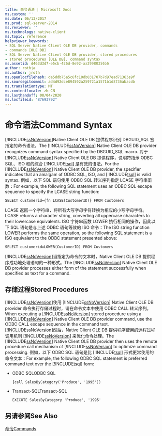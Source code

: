 ```yaml
---
title: 命令语法 | Microsoft Docs
ms.custom: ''
ms.date: 06/13/2017
ms.prod: sql-server-2014
ms.reviewer: ''
ms.technology: native-client
ms.topic: reference
helpviewer_keywords:
- SQL Server Native Client OLE DB provider, commands
- commands [OLE DB]
- SQL Server Native Client OLE DB provider, stored procedures
- stored procedures [OLE DB], command syntax
ms.assetid: d463d3d7-e5cb-426d-8e92-aa29980356b6
author: rothja
ms.author: jroth
ms.openlocfilehash: da5ddb75a5c6fc10db031707b7d97ead71363e9f
ms.sourcegitcommit: ad4d92dce894592a259721a1571b1d8736abacdb
ms.translationtype: MT
ms.contentlocale: zh-CN
ms.lasthandoff: 08/04/2020
ms.locfileid: "87693792"
---
```

# <a name="command-syntax"></a><span data-ttu-id="5c074-102">命令语法</span><span class="sxs-lookup"><span data-stu-id="5c074-102">Command Syntax</span></span>
  <span data-ttu-id="5c074-103">[!INCLUDE[ssNoVersion](../../includes/ssnoversion-md.md)]Native Client OLE DB 提供程序识别 DBGUID_SQL 宏指定的命令语法。</span><span class="sxs-lookup"><span data-stu-id="5c074-103">The [!INCLUDE[ssNoVersion](../../includes/ssnoversion-md.md)] Native Client OLE DB provider recognizes command syntax specified by the DBGUID_SQL macro.</span></span> <span data-ttu-id="5c074-104">对于 [!INCLUDE[ssNoVersion](../../includes/ssnoversion-md.md)] Native Client OLE DB 提供程序，说明符指示 ODBC SQL、ISO 和的综合 [!INCLUDE[tsql](../../includes/tsql-md.md)] 是有效的语法。</span><span class="sxs-lookup"><span data-stu-id="5c074-104">For the [!INCLUDE[ssNoVersion](../../includes/ssnoversion-md.md)] Native Client OLE DB provider, the specifier indicates that an amalgam of ODBC SQL, ISO, and [!INCLUDE[tsql](../../includes/tsql-md.md)] is valid syntax.</span></span> <span data-ttu-id="5c074-105">例如，以下 SQL 语句使用 ODBC SQL 转义序列指定 LCASE 字符串函数：</span><span class="sxs-lookup"><span data-stu-id="5c074-105">For example, the following SQL statement uses an ODBC SQL escape sequence to specify the LCASE string function:</span></span>  
  
```  
SELECT customerid={fn LCASE(CustomerID)} FROM Customers  
```  
  
 <span data-ttu-id="5c074-106">LCASE 返回一个字符串，将所有大写字母字符转换为相应的小写字母字符。</span><span class="sxs-lookup"><span data-stu-id="5c074-106">LCASE returns a character string, converting all uppercase characters to their lowercase equivalents.</span></span> <span data-ttu-id="5c074-107">ISO 字符串函数 LOWER 执行相同的操作，因此以下 SQL 语句是与上述 ODBC 语句等效的 ISO 命令：</span><span class="sxs-lookup"><span data-stu-id="5c074-107">The ISO string function LOWER performs the same operation, so the following SQL statement is a ISO equivalent to the ODBC statement presented above:</span></span>  
  
```  
SELECT customerid=LOWER(CustomerID) FROM Customers  
```  
  
 <span data-ttu-id="5c074-108">[!INCLUDE[ssNoVersion](../../includes/ssnoversion-md.md)]当指定为命令的文本时，Native Client OLE DB 提供程序成功地处理语句的一种形式。</span><span class="sxs-lookup"><span data-stu-id="5c074-108">The [!INCLUDE[ssNoVersion](../../includes/ssnoversion-md.md)] Native Client OLE DB provider processes either form of the statement successfully when specified as text for a command.</span></span>  
  
## <a name="stored-procedures"></a><span data-ttu-id="5c074-109">存储过程</span><span class="sxs-lookup"><span data-stu-id="5c074-109">Stored Procedures</span></span>  
 <span data-ttu-id="5c074-110">[!INCLUDE[ssNoVersion](../../includes/ssnoversion-md.md)]使用 [!INCLUDE[ssNoVersion](../../includes/ssnoversion-md.md)] Native Client OLE DB provider 命令执行存储过程时，请在命令文本中使用 ODBC CALL 转义序列。</span><span class="sxs-lookup"><span data-stu-id="5c074-110">When executing a [!INCLUDE[ssNoVersion](../../includes/ssnoversion-md.md)] stored procedure using a [!INCLUDE[ssNoVersion](../../includes/ssnoversion-md.md)] Native Client OLE DB provider command, use the ODBC CALL escape sequence in the command text.</span></span> <span data-ttu-id="5c074-111">[!INCLUDE[ssNoVersion](../../includes/ssnoversion-md.md)]然后，Native Client OLE DB 提供程序使用的远程过程调用机制 [!INCLUDE[ssNoVersion](../../includes/ssnoversion-md.md)] 来优化命令处理。</span><span class="sxs-lookup"><span data-stu-id="5c074-111">The [!INCLUDE[ssNoVersion](../../includes/ssnoversion-md.md)] Native Client OLE DB provider then uses the remote procedure call mechanism of [!INCLUDE[ssNoVersion](../../includes/ssnoversion-md.md)] to optimize command processing.</span></span> <span data-ttu-id="5c074-112">例如，以下 ODBC SQL 语句是比 [!INCLUDE[tsql](../../includes/tsql-md.md)] 形式更常使用的命令文本：</span><span class="sxs-lookup"><span data-stu-id="5c074-112">For example, the following ODBC SQL statement is preferred command text over the [!INCLUDE[tsql](../../includes/tsql-md.md)] form:</span></span>  
  
-   <span data-ttu-id="5c074-113">ODBC SQL</span><span class="sxs-lookup"><span data-stu-id="5c074-113">ODBC SQL</span></span>  
  
    ```  
    {call SalesByCategory('Produce', '1995')}  
    ```  
  
-   <span data-ttu-id="5c074-114">Transact-SQL</span><span class="sxs-lookup"><span data-stu-id="5c074-114">Transact-SQL</span></span>  
  
    ```  
    EXECUTE SalesByCategory 'Produce', '1995'  
    ```  
  
## <a name="see-also"></a><span data-ttu-id="5c074-115">另请参阅</span><span class="sxs-lookup"><span data-stu-id="5c074-115">See Also</span></span>  
 [<span data-ttu-id="5c074-116">命令</span><span class="sxs-lookup"><span data-stu-id="5c074-116">Commands</span></span>](commands.md)  
  
  
